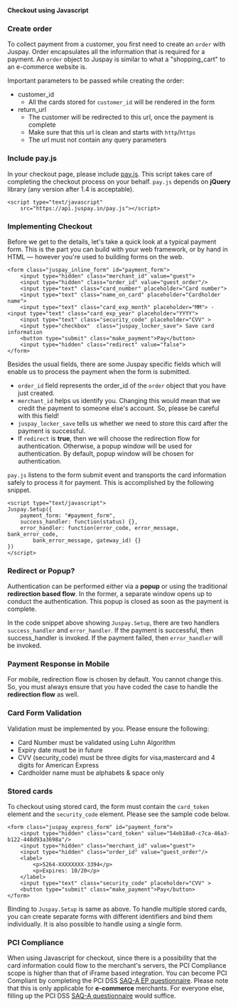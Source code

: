 **Checkout using Javascript**

### Create order

To collect payment from a customer, you first need to create an `order` with Juspay. Order encapsulates all the information that is required for a payment. An `order` object to Juspay is similar to what a "shopping_cart" to an e­-commerce website is.

Important parameters to be passed while creating the order:

* customer_id
    * All the cards stored for `customer_id` will be rendered in the form
* return_url
    * The customer will be redirected to this url, once the payment is complete
    * Make sure that this url is clean and starts with `http`/`https`
    * The url must not contain any query parameters

### Include pay.js

In your checkout page, please include [pay.js](https://api.juspay.in/pay.js). This script takes care of completing the checkout process on your behalf. `pay.js` depends on **jQuery** library (any version after 1.4 is acceptable). 

    <script type="text/javascript" 
        src="https://api.juspay.in/pay.js"></script>

### Implementing Checkout

Before we get to the details, let's take a quick look at a typical payment form. This is the part you can build with your web framework, or by hand in HTML — however you're used to building forms on the web.

    <form class="juspay_inline_form" id="payment_form">
        <input type="hidden" class="merchant_id" value="guest">
        <input type="hidden" class="order_id" value="guest_order"/>
        <input type="text" class="card_number" placeholder="Card number">
        <input type="text" class="name_on_card" placeholder="Cardholder name">
        <input type="text" class="card_exp_month" placeholder="MM"> - <input type="text" class="card_exp_year" placeholder="YYYY">
        <input type="text" class="security_code" placeholder="CVV" >
        <input type="checkbox"  class="juspay_locker_save"> Save card information
        <button type="submit" class="make_payment">Pay</button>
        <input type="hidden" class="redirect" value="false">
    </form>


Besides the usual fields, there are some Juspay specific fields which will enable us to process the payment when the form is submitted. 

* `order_id` field represents the order_id of the `order` object that you have just created. 
* `merchant_id` helps us identify you. Changing this would mean that we credit the payment to someone else's account. So, please be careful with this field! 
* `juspay_locker_save` tells us whether we need to store this card after the payment is successful.
* If `redirect` is **true**, then we will choose the redirection flow for authentication. Otherwise, a popup window will be used for authentication. By default, popup window will be chosen for authentication.

`pay.js` listens to the form submit event and transports the card information safely to process it for payment. This is accomplished by the following snippet.

    <script type="text/javascript">
    Juspay.Setup({
        payment_form: "#payment_form",
        success_handler: function(status) {},
        error_handler: function(error_code, error_message, bank_error_code, 
            bank_error_message, gateway_id) {}
    })
    </script>

### Redirect or Popup?

Authentication can be performed either via a **popup** or using the traditional **redirection based flow**. In the former, a separate window opens up to conduct the authentication. This popup is closed as soon as the payment is complete.

In the code snippet above showing `Juspay.Setup`, there are two handlers `success_handler` and `error_handler`. If the payment is successful, then success_handler is invoked. If the payment failed, then `error_handler` will be invoked.

### Payment Response in Mobile

For mobile, redirection flow is chosen by default. You cannot change this. So, you must always ensure that you have coded the case to handle the **redirection flow** as well.  


### Card Form Validation

Validation must be implemented by you. Please ensure the following:

* Card Number must be validated using Luhn Algorithm
* Expiry date must be in future
* CVV (security_code) must be three digits for visa,mastercard and 4 digits for American Express
* Cardholder name must be alphabets & space only

### Stored cards

To checkout using stored card, the form must contain the `card_token` element and the `security_code` element. Please see the sample code below.

    <form class="juspay_express_form" id="payment_form">
        <input type="hidden" class="card_token" value="54eb18a0-c7ca-46a3-b122-448d93a3698a"/>
        <input type="hidden" class="merchant_id" value="guest">
        <input type="hidden" class="order_id" value="guest_order"/>
        <label>
            <p>5264-XXXXXXXX-3394</p>
            <p>Expires: 10/20</p>
        </label>
        <input type="text" class="security_code" placeholder="CVV" >
        <button type="submit" class="make_payment">Pay</button>
    </form>

Binding to `Juspay.Setup` is same as above. To handle multiple stored cards, you can create separate forms with different identifiers and bind them individually. It is also possible to handle using a single form.

### PCI Compliance

When using Javascript for checkout, since there is a possibility that the card information could flow to the merchant's servers, the PCI Compliance scope is higher than that of iFrame based integration. You can become PCI Compliant by completing the PCI DSS [SAQ-A EP questionnaire](https://www.pcisecuritystandards.org/documents/SAQ_A-EP_v3.pdf). Please note that this is only applicable for **e-commerce** merchants. For everyone else, filling up the PCI DSS [SAQ-A questionnaire](https://www.pcisecuritystandards.org/documents/SAQ_A_v3-1.docx) would suffice. 
 